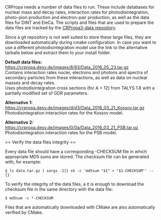 CRPropa needs a number of data files to run. These include databases for nuclear mass and decay rates, interaction rates for photodisintegration, photo-pion production and electron-pair production, as well as the data files for DINT and EleCa.
The scripts and files that are used to prepare the data files are tracked by the [CRPropa3-data repository](https://github.com/CRPropa/CRPropa3-data).  

Since a git repository is not well suited to store these large files, they are downloaded automatically during cmake configuration. In case you want to use a different photodisintegration model use the link to the alternative tarballs below and extract them to your install folder. 

**Default data files:** https://crpropa.desy.de/images/8/83/Data_2016_05_23.tar.gz  
Contains interaction rates nuclei, electrons and photons and spectra of secondary particles from these interactions, as well as data on nuclear masses and decay rates.  
Uses photodisintegration cross sections (for A > 12) from TALYS 1.8 with a partially modified set of GDR parameters.

**Alternative 1:** https://crpropa.desy.de/images/d/d3/Data_2016_03_21_Kossov.tar.gz  
Photodisintegration interaction rates for the Kossov model.

**Alternative 2:** https://crpropa.desy.de/images/0/0a/Data_2016_03_21_PSB.tar.gz  
Photodisintegration interaction rates for the PSB model.

== Verify the data files integrity ==

Every data file should have a corresponding -CHECKSUM file in which appropriate MD5 sums are stored. The checksum file can be generated with, for example:
```
$ ls data.tar.gz | xargs -I{} sh -c 'md5sum "$1" > "$1-CHECKSUM"' -- {}
```
To verify the integrity of the data files, a it is enough to download the checksum file in the same directory with the data file:
```
$ md5sum -c *-CHECKSUM
```
Files that are automatically downloaded with CMake are also automatically verified by CMake.
